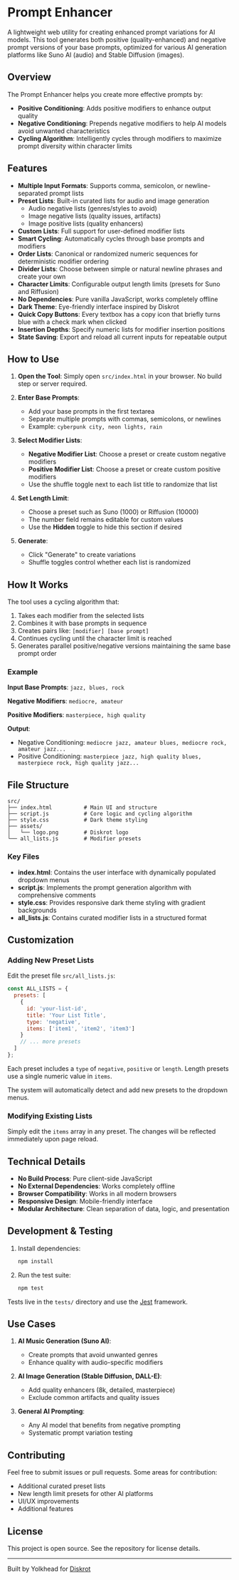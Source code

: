 # Prompt Enhancer

A lightweight web utility for creating enhanced prompt variations for AI models. This tool generates both positive (quality-enhanced) and negative prompt versions of your base prompts, optimized for various AI generation platforms like Suno AI (audio) and Stable Diffusion (images).

## Overview

The Prompt Enhancer helps you create more effective prompts by:
- **Positive Conditioning**: Adds positive modifiers to enhance output quality
- **Negative Conditioning**: Prepends negative modifiers to help AI models avoid unwanted characteristics
- **Cycling Algorithm**: Intelligently cycles through modifiers to maximize prompt diversity within character limits

## Features

- **Multiple Input Formats**: Supports comma, semicolon, or newline-separated prompt lists
- **Preset Lists**: Built-in curated lists for audio and image generation
  - Audio negative lists (genres/styles to avoid)
  - Image negative lists (quality issues, artifacts)
  - Image positive lists (quality enhancers)
- **Custom Lists**: Full support for user-defined modifier lists
- **Smart Cycling**: Automatically cycles through base prompts and modifiers
- **Order Lists**: Canonical or randomized numeric sequences for deterministic modifier ordering
- **Divider Lists**: Choose between simple or natural newline phrases and create your own
- **Character Limits**: Configurable output length limits (presets for Suno and Riffusion)
- **No Dependencies**: Pure vanilla JavaScript, works completely offline
- **Dark Theme**: Eye-friendly interface inspired by Diskrot
- **Quick Copy Buttons**: Every textbox has a copy icon that briefly turns blue with a check mark when clicked
- **Insertion Depths**: Specify numeric lists for modifier insertion positions
- **State Saving**: Export and reload all current inputs for repeatable output

## How to Use

1. **Open the Tool**: Simply open `src/index.html` in your browser. No build step or server required.

2. **Enter Base Prompts**:
   - Add your base prompts in the first textarea
   - Separate multiple prompts with commas, semicolons, or newlines
   - Example: `cyberpunk city, neon lights, rain`

3. **Select Modifier Lists**:
   - **Negative Modifier List**: Choose a preset or create custom negative modifiers
   - **Positive Modifier List**: Choose a preset or create custom positive modifiers
   - Use the shuffle toggle next to each list title to randomize that list

4. **Set Length Limit**:
   - Choose a preset such as Suno (1000) or Riffusion (10000)
   - The number field remains editable for custom values
   - Use the **Hidden** toggle to hide this section if desired

5. **Generate**:
   - Click "Generate" to create variations
   - Shuffle toggles control whether each list is randomized

## How It Works

The tool uses a cycling algorithm that:

1. Takes each modifier from the selected lists
2. Combines it with base prompts in sequence
3. Creates pairs like: `[modifier] [base prompt]`
4. Continues cycling until the character limit is reached
5. Generates parallel positive/negative versions maintaining the same base prompt order

### Example

**Input Base Prompts**: `jazz, blues, rock`

**Negative Modifiers**: `mediocre, amateur`

**Positive Modifiers**: `masterpiece, high quality`

**Output**:
- Negative Conditioning: `mediocre jazz, amateur blues, mediocre rock, amateur jazz...`
- Positive Conditioning: `masterpiece jazz, high quality blues, masterpiece rock, high quality jazz...`

## File Structure

```
src/
├── index.html          # Main UI and structure
├── script.js           # Core logic and cycling algorithm
├── style.css           # Dark theme styling
├── assets/
│   └── logo.png        # Diskrot logo
└── all_lists.js        # Modifier presets
```

### Key Files

- **index.html**: Contains the user interface with dynamically populated dropdown menus
- **script.js**: Implements the prompt generation algorithm with comprehensive comments
- **style.css**: Provides responsive dark theme styling with gradient backgrounds
- **all_lists.js**: Contains curated modifier lists in a structured format

## Customization

### Adding New Preset Lists

Edit the preset file `src/all_lists.js`:

```javascript
const ALL_LISTS = {
  presets: [
    {
      id: 'your-list-id',
      title: 'Your List Title',
      type: 'negative',
      items: ['item1', 'item2', 'item3']
    }
    // ... more presets
  ]
};
```

Each preset includes a `type` of `negative`, `positive` or `length`. Length presets use a single numeric value in `items`.

The system will automatically detect and add new presets to the dropdown menus.

### Modifying Existing Lists

Simply edit the `items` array in any preset. The changes will be reflected immediately upon page reload.

## Technical Details

- **No Build Process**: Pure client-side JavaScript
- **No External Dependencies**: Works completely offline
- **Browser Compatibility**: Works in all modern browsers
- **Responsive Design**: Mobile-friendly interface
- **Modular Architecture**: Clean separation of data, logic, and presentation

## Development & Testing

1. Install dependencies:

   ```bash
   npm install
   ```

2. Run the test suite:

   ```bash
   npm test
   ```

Tests live in the `tests/` directory and use the [Jest](https://jestjs.io/) framework.

## Use Cases

1. **AI Music Generation (Suno AI)**:
   - Create prompts that avoid unwanted genres
   - Enhance quality with audio-specific modifiers

2. **AI Image Generation (Stable Diffusion, DALL-E)**:
   - Add quality enhancers (8k, detailed, masterpiece)
   - Exclude common artifacts and quality issues

3. **General AI Prompting**:
   - Any AI model that benefits from negative prompting
   - Systematic prompt variation testing

## Contributing

Feel free to submit issues or pull requests. Some areas for contribution:
- Additional curated preset lists
- New length limit presets for other AI platforms
- UI/UX improvements
- Additional features

## License

This project is open source. See the repository for license details.

---

Built by Yolkhead for [Diskrot](https://www.diskrot.com)
